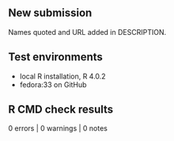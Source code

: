 ## New submission
Names quoted and URL added in DESCRIPTION.

## Test environments
- local R installation, R 4.0.2
- fedora:33 on GitHub

## R CMD check results
0 errors | 0 warnings | 0 notes
